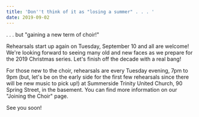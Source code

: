 ```yaml
---
title: 'Don''t think of it as "losing a summer" . . . '
date: 2019-09-02 
---
```

<!-- ![](/images/20190108_204700.jpg) -->

. . . but "gaining a new term of choir!"

Rehearsals start up again on Tuesday, September 10 and all are welcome! We're looking forward to seeing many old and new faces as we prepare for the 2019 Christmas series. Let's finish off the decade with a real bang!

For those new to the choir, rehearsals are every Tuesday evening, 7pm to 9pm (but, let's be on the early side for the first few rehearsals since there will be new music to pick up!) at Summerside Trinity United Church, 90 Spring Street, in the basement. You can find more information on our "Joining the Choir" page.

See you soon!